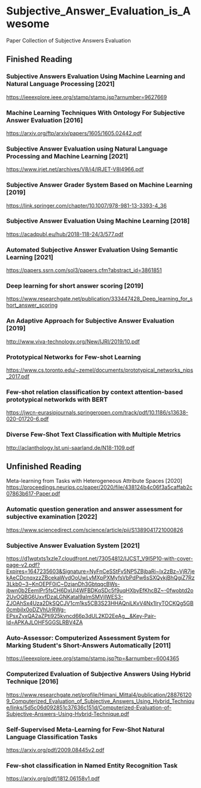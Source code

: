 # Subjective_Answer_Evaluation_is_Awesome
Paper Collection of Subjective Answers Evaluation

## Finished Reading

### Subjective Answers Evaluation Using Machine Learning and Natural Language Processing [2021]
https://ieeexplore.ieee.org/stamp/stamp.jsp?arnumber=9627669

### Machine Learning Techniques With Ontology For Subjective Answer Evaluation [2016]
https://arxiv.org/ftp/arxiv/papers/1605/1605.02442.pdf

### Subjective Answer Evaluation using Natural Language Processing and Machine Learning [2021]
https://www.irjet.net/archives/V8/i4/IRJET-V8I4966.pdf

### Subjective Answer Grader System Based on Machine Learning [2019]
https://link.springer.com/chapter/10.1007/978-981-13-3393-4_36

### Subjective Answer Evaluation Using Machine Learning [2018]
https://acadpubl.eu/hub/2018-118-24/3/577.pdf

### Automated Subjective Answer Evaluation Using Semantic Learning [2021]
https://papers.ssrn.com/sol3/papers.cfm?abstract_id=3861851

### Deep learning for short answer scoring [2019]
https://www.researchgate.net/publication/333447428_Deep_learning_for_short_answer_scoring

### An Adaptive Approach for Subjective Answer Evaluation [2019]
http://www.viva-technology.org/New/IJRI/2019/10.pdf

### Prototypical Networks for Few-shot Learning
https://www.cs.toronto.edu/~zemel/documents/prototypical_networks_nips_2017.pdf

### Few-shot relation classification by context attention-based prototypical networkds with BERT
https://jwcn-eurasipjournals.springeropen.com/track/pdf/10.1186/s13638-020-01720-6.pdf

### Diverse Few-Shot Text Classification with Multiple Metrics
http://aclanthology.lst.uni-saarland.de/N18-1109.pdf

## Unfinished Reading
Meta-learning from Tasks with Heterogeneous Attribute Spaces [2020]
https://proceedings.neurips.cc/paper/2020/file/438124b4c06f3a5caffab2c07863b617-Paper.pdf

### Automatic question generation and answer assessment for subjective examination [2022]
https://www.sciencedirect.com/science/article/pii/S1389041721000826

### Subjective Answer Evaluation System [2021]
https://d1wqtxts1xzle7.cloudfront.net/73054812/IJCST_V9I5P10-with-cover-page-v2.pdf?Expires=1647235603&Signature=NyFnCeSStFv5NP5ZBjbaRi~Ix2zBz~VjR7jekAeCDcnqxzzZBcekaWvdOoUwLyMXpPXMyfsVbPdPw6sSXQykjBhQgiZ7Rz3Lkb0~3~KnOEPF0iC~DzjanDh3GbtqqcBWs-jbwn0b2EemIPr5fsCH6DxUl4WFBDKqSDc5f9uqHXbyEfKhcBZ~-0fwobtd2o2UvOQBG6UxvfDzaLGNKataI9aImSMVjIWES3-ZJOAhSx4Uza2DkSQCJV1cm1ks5CB3S23HHAQniLKvV4Nx1IryTOCKQg5GB0cmbjIx0oDZVhUrRWg-EPsxZyxQA2aZPti925kvncd66p3dUL2KD2EeAg__&Key-Pair-Id=APKAJLOHF5GGSLRBV4ZA

### Auto-Assessor: Computerized Assessment System for Marking Student's Short-Answers Automatically [2011]
https://ieeexplore.ieee.org/stamp/stamp.jsp?tp=&arnumber=6004365

### Computerized Evaluation of Subjective Answers Using Hybrid Technique [2016]
https://www.researchgate.net/profile/Himani_Mittal4/publication/288761209_Computerized_Evaluation_of_Subjective_Answers_Using_Hybrid_Technique/links/5d5c06d092851c37636c151d/Computerized-Evaluation-of-Subjective-Answers-Using-Hybrid-Technique.pdf

### Self-Supervised Meta-Learning for Few-Shot Natural Language Classification Tasks
https://arxiv.org/pdf/2009.08445v2.pdf

### Few-shot classification in Named Entity Recognition Task
https://arxiv.org/pdf/1812.06158v1.pdf
